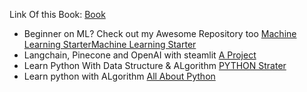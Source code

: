 Link Of this Book: <a href="https://nnfs.io/">Book</a>


- Beginner on ML? Check out my Awesome Repository too <a href="https://github.com/Dev-Gaju/Machine-Learning-Starter">Machine Learning StarterMachine Learning Starter</a> <br>
- Langchain, Pinecone and OpenAI with steamlit <a href="https://github.com/Dev-Gaju/-Information-Retrieval-using-Langchain-">A Project</a>
- Learn Python With  Data Structure & ALgorithm <a href="https://github.com/Dev-Gaju/Algorithm_and_DataStructer_with_Python"> PYTHON Strater </a>
- Learn python with ALgorithm <a href="https://github.com/Dev-Gaju/Python"> All About Python</a>

